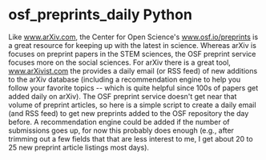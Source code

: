 # osf_preprints_daily Python
Like www.arXiv.com, the Center for Open Science's www.osf.io/preprints is a great resource for keeping up with the latest in science.  Whereas arXiv is focuses on preprint papers in the STEM sciences, the OSF preprint service focuses more on the social sciences. For arXiv there is a great tool, www.arXivist.com the provides a daily email (or RSS feed) of new additions to the arXiv database (including a recommendation engine to help you follow your favorite topics -- which is quite helpful since 100s of papers get added daily on arXiv). The OSF preprint service doesn't get near that volume of preprint articles, so here is a simple script to create a daily email (and RSS feed) to get new preprints added to the OSF repository the day before. A recommendation engine could be added if the number of submissions goes up, for now this probably does enough (e.g., after trimming out a few fields that that are less interest to me, I get about 20 to 25 new preprint article listings most days).

